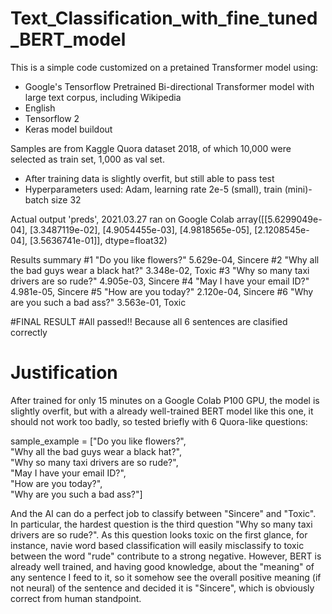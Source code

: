 # Text_Classification_with_fine_tuned_BERT_model

This is a simple code customized on a pretained Transformer model using:
- Google's Tensorflow Pretrained Bi-directional Transformer model with large text corpus, including Wikipedia
- English
- Tensorflow 2
- Keras model buildout

Samples are from Kaggle Quora dataset 2018, of which 10,000 were selected as train set, 1,000 as val set.
- After training data is slightly overfit, but still able to pass test
- Hyperparameters used: Adam, learning rate 2e-5 (small), train (mini)-batch size 32

Actual output 'preds', 2021.03.27 ran on Google Colab
array([[5.6299049e-04],
       [3.3487119e-02],
       [4.9054455e-03],
       [4.9818565e-05],
       [2.1208545e-04],
       [3.5636741e-01]], dtype=float32)
     
Results summary
#1 "Do you like flowers?" 5.629e-04, Sincere
#2 "Why all the bad guys wear a black hat?" 3.348e-02, Toxic
#3 "Why so many taxi drivers are so rude?" 4.905e-03, Sincere
#4 "May I have your email ID?" 4.981e-05, Sincere
#5 "How are you today?" 2.120e-04, Sincere
#6 "Why are you such a bad ass?" 3.563e-01, Toxic

#FINAL RESULT
#All passed!! Because all 6 sentences are clasified correctly

# Justification

After trained for only 15 minutes on a Google Colab P100 GPU, the model is slightly overfit, but with a already well-trained BERT model like this one, it should not work too badly, so tested briefly with 6 Quora-like questions:

sample_example = ["Do you like flowers?",\
                  "Why all the bad guys wear a black hat?",\
                  "Why so many taxi drivers are so rude?",\
                  "May I have your email ID?",\
                  "How are you today?",\
                  "Why are you such a bad ass?"]
                  
And the AI can do a perfect job to classify between "Sincere" and "Toxic". In particular, the hardest question is the third question "Why so many taxi drivers are so rude?". As this question looks toxic on the first glance, for instance, navie word based classification will easily misclassify to toxic between the word "rude" contribute to a strong negative. However, BERT is already well trained, and having good knowledge, about the "meaning" of any sentence I feed to it, so it somehow see the overall positive meaning (if not neural) of the sentence and decided it is "Sincere", which is obviously correct from human standpoint.

